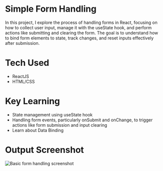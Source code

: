 # Simple Form Handling
In this project, I explore the process of handling forms in React, focusing on how to collect user input, manage it with the useState hook, and perform actions like submitting and clearing the form. The goal is to understand how to bind form elements to state, track changes, and reset inputs effectively after submission.


# Tech Used
- ReactJS
- HTML/CSS

# Key Learning
- State management using useState hook
- Handling form events, particularly onSubmit and onChange, to trigger actions like form submission and input clearing
- Learn about Data Binding

# Output Screenshot
![Basic form handling screenshot](https://i.ibb.co/ZHXVgFB/image.png)